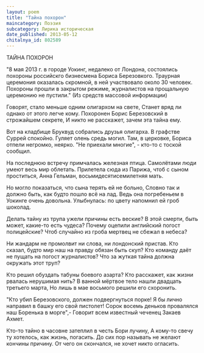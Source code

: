 ```yaml
---
layout: poem
title: "Тайна похорон"
maincategory: Поэзия
subcategory: Лирика историческая
date_published: 2013-05-12
chitalnya_id: 802589
---
```




ТАЙНА ПОХОРОН

"8 мая 2013 г. в городе Уокинг, недалеко от Лондона,
состоялись похороны российскго бизнесмена Бориса 
Березовкого. Траурная церемония оказалась скромной,
в ней участвовало около 30 человек. Похороны прошли
в закрытом режиме, журналистов на прощальную церемонию
не пустили."
(Из средств массовой информации)

Говорят, стало меньше одним олигархом на свете,
Станет вряд ли однако от этого легче кому.
Похоронен Борис Березовский в строжайшем секрете,
И никто не расскажет, зачем эта тайна ему.

Вот на кладбище Бруквуд собрались друзья олигарха.
В графстве Суррей спокойно. Гуляет олень средь могил.
Там, в церковке, Бориса отпели негромко, неярко.
"Не приехали многие", - кто-то с тоской сообщил.

На последнюю встречу примчалась железная птица.
Самолётами люди умеют весь мир облетать.
Прилетела сюда из Парижа, чтоб с сыном проститься,
Анна Гельман, восьмидесятисемилетняя мать.

Но могло показаться, что сына терять ей не больно,
Словно так и должно быть, как будто пошло всё на лад.
Ведь она погребеньем в Уокинге очень довольна.
Улыбнулась: по цвету напомнил ей гроб шоколад.

Делать тайну из трупа ужели причины есть веские?
В этой смерти, быть может, какие-то есть чудеса?
Почему оцепили английский погост полицейские?
Чтоб случайно из гроба мертвец не сбежал в небеса?

Ни жандарм не промолвит ни слова, ни лондонский пристав.
Кто сказал, будто мир наш на правду обязан быть скуп?
Кто команду даёт не пущать на погост журналистов?
Что за жуткая тайна должна окружать этот труп?

Кто решил обуздать табуны боевого азарта?
Кто расскажет, как жизни рвалась нерушимая нить?
В ванной мёртвое тело нашли двадцать третьего марта,
Но лишь в мае восьмого решили его схоронить.

"Кто убил Березовского, должен подвергнуться порке!
Я бы лично направил в башку его свой пистолет!
Сорок восемь деньков провалялся наш Боренька в морге",-
Говорит всем известный чеченец Закаев Ахмет.

Кто-то тайно в часовне затеплил в честь Бори лучину,
А кому-то свечу ту хотелось, как жизнь, погасить.
До сих пор называть не желают кончины причину.
От чего он скончался, не хочет никто огласить.







